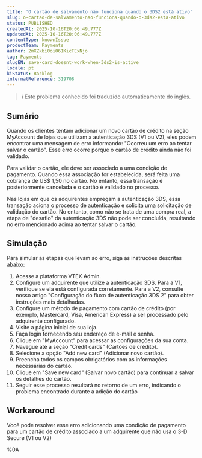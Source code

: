 ```yaml
---
title: 'O cartão de salvamento não funciona quando o 3DS2 está ativo'
slug: o-cartao-de-salvamento-nao-funciona-quando-o-3ds2-esta-ativo
status: PUBLISHED
createdAt: 2025-10-16T20:06:49.777Z
updatedAt: 2025-10-16T20:06:49.777Z
contentType: knownIssue
productTeam: Payments
author: 2mXZkbi0oi061KicTExNjo
tag: Payments
slugEN: save-card-doesnt-work-when-3ds2-is-active
locale: pt
kiStatus: Backlog
internalReference: 319708
---
```


>ℹ️ Este problema conhecido foi traduzido automaticamente do inglês.

## Sumário


Quando os clientes tentam adicionar um novo cartão de crédito na seção MyAccount de lojas que utilizam a autenticação 3DS (V1 ou V2), eles podem encontrar uma mensagem de erro informando: "Ocorreu um erro ao tentar salvar o cartão". Esse erro ocorre porque o cartão de crédito ainda não foi validado.

Para validar o cartão, ele deve ser associado a uma condição de pagamento. Quando essa associação for estabelecida, será feita uma cobrança de US$ 1,50 no cartão. No entanto, essa transação é posteriormente cancelada e o cartão é validado no processo.

Nas lojas em que os adquirentes empregam a autenticação 3DS, essa transação aciona o processo de autenticação e solicita uma solicitação de validação do cartão. No entanto, como não se trata de uma compra real, a etapa de "desafio" da autenticação 3DS não pode ser concluída, resultando no erro mencionado acima ao tentar salvar o cartão.
## Simulação


Para simular as etapas que levam ao erro, siga as instruções descritas abaixo:


1. Acesse a plataforma VTEX Admin.
2. Configure um adquirente que utilize a autenticação 3DS. Para a V1, verifique se ela está configurada corretamente. Para a V2, consulte nosso artigo "Configuração do fluxo de autenticação 3DS 2" para obter instruções mais detalhadas.
3. Configure um método de pagamento com cartão de crédito (por exemplo, Mastercard, Visa, American Express) a ser processado pelo adquirente configurado.
4. Visite a página inicial de sua loja.
5. Faça login fornecendo seu endereço de e-mail e senha.
6. Clique em "MyAccount" para acessar as configurações da sua conta.
7. Navegue até a seção "Credit cards" (Cartões de crédito).
8. Selecione a opção "Add new card" (Adicionar novo cartão).
9. Preencha todos os campos obrigatórios com as informações necessárias do cartão.
10. Clique em "Save new card" (Salvar novo cartão) para continuar a salvar os detalhes do cartão.
11. Seguir esse processo resultará no retorno de um erro, indicando o problema encontrado durante a adição do cartão
## Workaround


Você pode resolver esse erro adicionando uma condição de pagamento para um cartão de crédito associado a um adquirente que não usa o 3-D Secure (V1 ou V2)



%0A